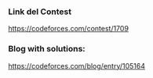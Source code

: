 ### Link del Contest

https://codeforces.com/contest/1709

### Blog with solutions:

https://codeforces.com/blog/entry/105164
